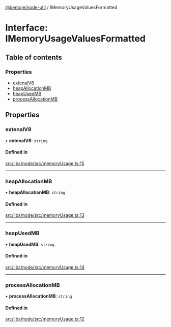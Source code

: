 [@bemoje/node-util](/docs/index.md) / IMemoryUsageValuesFormatted

# Interface: IMemoryUsageValuesFormatted

## Table of contents

### Properties

- [extenalV8](/docs/interfaces/IMemoryUsageValuesFormatted.md#extenalv8)
- [heapAllocationMB](/docs/interfaces/IMemoryUsageValuesFormatted.md#heapallocationmb)
- [heapUsedMB](/docs/interfaces/IMemoryUsageValuesFormatted.md#heapusedmb)
- [processAllocationMB](/docs/interfaces/IMemoryUsageValuesFormatted.md#processallocationmb)

## Properties

### extenalV8

• **extenalV8**: `string`

#### Defined in

[src/libs/node/src/memoryUsage.ts:15](https://github.com/bemoje/bemoje-node-util/blob/8a90c26/src/libs/node/src/memoryUsage.ts#L15)

___

### heapAllocationMB

• **heapAllocationMB**: `string`

#### Defined in

[src/libs/node/src/memoryUsage.ts:13](https://github.com/bemoje/bemoje-node-util/blob/8a90c26/src/libs/node/src/memoryUsage.ts#L13)

___

### heapUsedMB

• **heapUsedMB**: `string`

#### Defined in

[src/libs/node/src/memoryUsage.ts:14](https://github.com/bemoje/bemoje-node-util/blob/8a90c26/src/libs/node/src/memoryUsage.ts#L14)

___

### processAllocationMB

• **processAllocationMB**: `string`

#### Defined in

[src/libs/node/src/memoryUsage.ts:12](https://github.com/bemoje/bemoje-node-util/blob/8a90c26/src/libs/node/src/memoryUsage.ts#L12)
